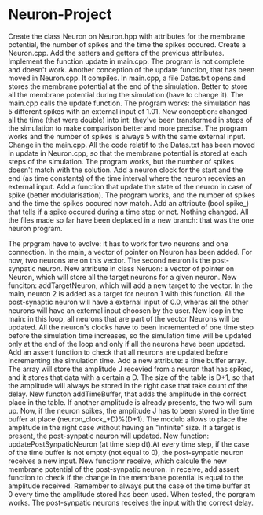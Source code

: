 # Neuron-Project


Create the class Neuron on Neuron.hpp with attributes for the membrane potential, the number of spikes and the time the spikes occured.
Create a Neuron.cpp. Add the setters and getters of the previous attributes.
Implement the function update in main.cpp. The program is not complete and doesn't work.
Another conception of the update function, that has been moved in Neuron.cpp. It compiles.
In main.cpp, a file Datas.txt opens and stores the membrane potential at the end of the simulation. Better to store all the membrane potential during the simulation (have to change it). The main.cpp calls the update function. The program works: the simulation has 5 different spikes with an external input of 1.01. 
New conception: changed all the time (that were double) into int: they've been transformed in steps of the simulation to make comparison better and more precise. The program works and the number of spikes is always 5 with the same external input. 
Change in the main.cpp. All the code relatif to the Datas.txt has been moved in update in Neuron.cpp, so that the membrane potential is stored at each steps of the simulation. The program works, but the number of spikes doesn't match with the solution.
Add a neuron clock for the start and the end (as time constants) of the time interval where the neuron recevies an external input. Add a function that update the state of the neuron in case of spike (better modularisation). The program works, and the number of spikes and the time the spikes occured now match.
Add an attribute (bool spike_) that tells if a spike occured during a time step or not. Nothing changed. 
All the files made so far have been deplaced in a new branch: that was the one neuron program.

The prpgram have to evolve: it has to work for two neurons and one connection.
In the main, a vector of pointer on Neuron has been added. For now, two neurons are on this vector.
The second neuron is the post-synpatic neuron. New attribute in class Neruon: a vector of pointer on Neuron, which will store all the target neurons for a given neuron. New funciton: addTargetNeuron, which will add a new target to the vector. In the main, neuron 2 is added as a target for neuron 1 with this function.
All the post-synaptic neuron will have a external input of 0.0, wheras all the other neurons will have an external input choosen by the user.
New loop in the main: in this loop, all neurons that are part of the vector Neurons will be updated. All the neuron's clocks have to been incremented of one time step before the simulation time increases, so the simulation time will be updated only at the end of the loop and only if all the neurons have been updated. Add an assert function to check that all neurons are updated before incrementing the simulation time. 
Add a new attribute: a time buffer array. The array will store the amplitude J recevied from a neuron that has spiked, and it stores that data with a certain a D. The size of the table is D+1, so that the amplitude will always be stored in the right case that take count of the delay. 
New functon addTimeBuffer, that adds the amplitude in the correct place in the table. If another amplitude is already presents, the two will sum up. 
Now, if the neuron spikes, the amplitude J has to been stored in the time buffer at place (neuron_clock_+D)%(D+1). The modulo allows to place the amplitude in the right case without having an "infinite" size. 
If a target is present, the post-synpatic neuron will updated. New function: updatePostSynpaticNeuron (at time step dt).At every time step, if the case of the time buffer is not empty (not equal to 0), the post-synpatic neuron receives a new input. New functionr receive, which calcule the new membrane potential of the post-synpatic neuron. In receive, add assert function to check if the change in the memrbane potential is equal to the amplitude received. 
Remember to always put the case of the time buffer at 0 every time the amplitude stored has been used. 
When tested, the porgram works. The post-synpatic neurons receives the input with the correct delay.
